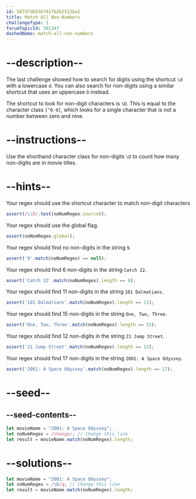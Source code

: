 ```yaml
---
id: 587d7db8367417b2b2512ba1
title: Match All Non-Numbers
challengeType: 1
forumTopicId: 301347
dashedName: match-all-non-numbers
---
```


# --description--

The last challenge showed how to search for digits using the shortcut `\d` with a lowercase `d`. You can also search for non-digits using a similar shortcut that uses an uppercase `D` instead.

The shortcut to look for non-digit characters is `\D`. This is equal to the character class `[^0-9]`, which looks for a single character that is not a number between zero and nine.

# --instructions--

Use the shorthand character class for non-digits `\D` to count how many non-digits are in movie titles.

# --hints--

Your regex should use the shortcut character to match non-digit characters

```js
assert(/\\D/.test(noNumRegex.source));
```

Your regex should use the global flag.

```js
assert(noNumRegex.global);
```

Your regex should find no non-digits in the string `9`.

```js
assert('9'.match(noNumRegex) == null);
```

Your regex should find 6 non-digits in the string `Catch 22`.

```js
assert('Catch 22'.match(noNumRegex).length == 6);
```

Your regex should find 11 non-digits in the string `101 Dalmatians`.

```js
assert('101 Dalmatians'.match(noNumRegex).length == 11);
```

Your regex should find 15 non-digits in the string `One, Two, Three`.

```js
assert('One, Two, Three'.match(noNumRegex).length == 15);
```

Your regex should find 12 non-digits in the string `21 Jump Street`.

```js
assert('21 Jump Street'.match(noNumRegex).length == 12);
```

Your regex should find 17 non-digits in the string `2001: A Space Odyssey`.

```js
assert('2001: A Space Odyssey'.match(noNumRegex).length == 17);
```

# --seed--

## --seed-contents--

```js
let movieName = "2001: A Space Odyssey";
let noNumRegex = /change/; // Change this line
let result = movieName.match(noNumRegex).length;
```

# --solutions--

```js
let movieName = "2001: A Space Odyssey";
let noNumRegex = /\D/g; // Change this line
let result = movieName.match(noNumRegex).length;
```
